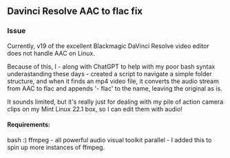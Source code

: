 ## Davinci Resolve AAC to flac fix

### Issue
Currently, v19 of the excellent Blackmagic DaVinci Resolve video editor does not handle AAC on Linux.

Because of this, I - along with ChatGPT to help with my poor bash syntax underastanding these days - created a script to navigate a simple folder structure, and when it finds an mp4 video file, it converts the audio stream from AAC to flac and appends '- flac' to the name, leaving the original as is.

It sounds limited, but it's really just for dealing with my pile of action camera clips on my Mint Linux 22.1 box, so I can edit them with audio!

#### Requirements:
bash :)
ffmpeg - all powerful audio visual toolkit
parallel - I added this to spin up more instances of ffmpeg.